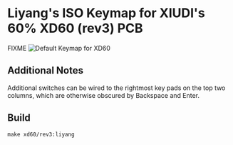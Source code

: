 # Liyang's ISO Keymap for XIUDI's 60% XD60 (rev3) PCB

FIXME
![Default Keymap for XD60](https://img.alicdn.com/imgextra/i1/1713761720/TB2K0gTalPxQeBjy1XcXXXHzVXa_!!1713761720.png)

## Additional Notes

Additional switches can be wired to the rightmost key pads on the top two
columns, which are otherwise obscured by Backspace and Enter.

## Build

    make xd60/rev3:liyang

